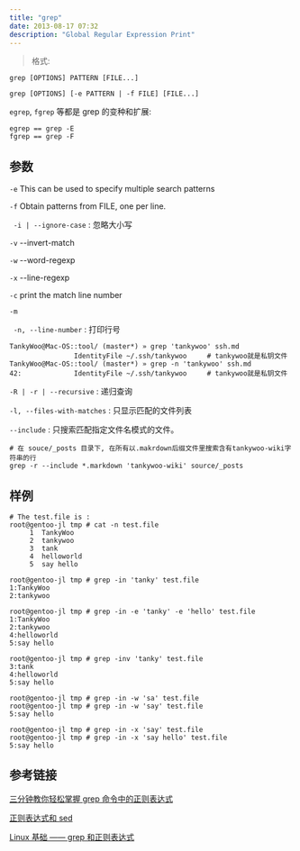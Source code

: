 ```yaml
---
title: "grep"
date: 2013-08-17 07:32
description: "Global Regular Expression Print"
---
```


> 格式:

	grep [OPTIONS] PATTERN [FILE...]

	grep [OPTIONS] [-e PATTERN | -f FILE] [FILE...]

`egrep`, `fgrep` 等都是 grep 的变种和扩展:

	egrep == grep -E
	fgrep == grep -F

## 参数

` -e `
This can be used to specify multiple search patterns

` -f `
Obtain patterns from FILE, one per line.

` -i | --ignore-case` : 忽略大小写

` -v `
--invert-match

` -w `
--word-regexp

` -x `
--line-regexp

` -c `
print the match line number

` -m `

` -n, --line-number` : 打印行号

	TankyWoo@Mac-OS::tool/ (master*) » grep 'tankywoo' ssh.md
	                IdentityFile ~/.ssh/tankywoo     # tankywoo就是私钥文件
	TankyWoo@Mac-OS::tool/ (master*) » grep -n 'tankywoo' ssh.md
	42:             IdentityFile ~/.ssh/tankywoo     # tankywoo就是私钥文件

`-R | -r | --recursive` : 递归查询

`-l, --files-with-matches` : 只显示匹配的文件列表

`--include` : 只搜索匹配指定文件名模式的文件。

	# 在 souce/_posts 目录下, 在所有以.makrdown后缀文件里搜索含有tankywoo-wiki字符串的行
	grep -r --include *.markdown 'tankywoo-wiki' source/_posts


## 样例

	# The test.file is :
	root@gentoo-jl tmp # cat -n test.file
	     1  TankyWoo
	     2  tankywoo
	     3  tank
	     4  helloworld
	     5  say hello

	root@gentoo-jl tmp # grep -in 'tanky' test.file
	1:TankyWoo
	2:tankywoo

	root@gentoo-jl tmp # grep -in -e 'tanky' -e 'hello' test.file
	1:TankyWoo
	2:tankywoo
	4:helloworld
	5:say hello

	root@gentoo-jl tmp # grep -inv 'tanky' test.file
	3:tank
	4:helloworld
	5:say hello

	root@gentoo-jl tmp # grep -in -w 'sa' test.file
	root@gentoo-jl tmp # grep -in -w 'say' test.file
	5:say hello

	root@gentoo-jl tmp # grep -in -x 'say' test.file
	root@gentoo-jl tmp # grep -in -x 'say hello' test.file
	5:say hello

## 参考链接

[三分钟教你轻松掌握 grep 命令中的正则表达式](http://www.linuxstory.org/grep-regular-expressions/) 

[正则表达式和 sed](http://wiki.jikexueyuan.com/project/unix/regular-expressions.html) 

[Linux 基础 —— grep 和正则表达式](http://liaoph.com/linux-basic-grep/) 